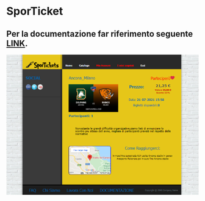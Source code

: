  
 # SporTicket
## Per la documentazione far riferimento seguente [LINK](https://github.com/FrancescoVoto99/Tecnologie-Web/blob/master/public/images/DOCUMENTAZIONE_SPORTICKETS.pdf).
![a](https://github.com/FrancescoVoto99/Tecnologie-Web/blob/master/Screenshot.png)
